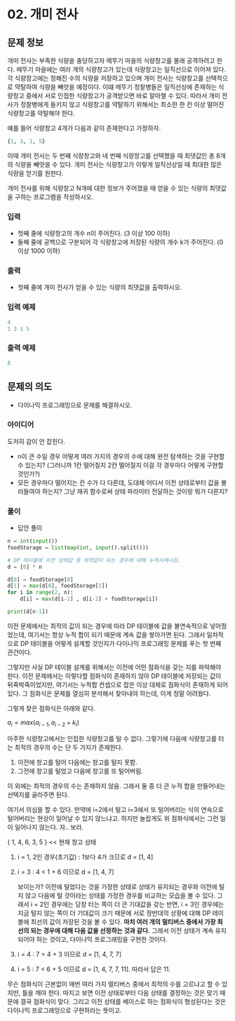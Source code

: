 # 02. 개미 전사

## 문제 정보

개미 전사는 부족한 식량을 충당하고자 메뚜기 마을의 식량창고를 몰래 공격하려고 한다. 메뚜기 마을에는 여러 개의 식량창고가 있는데 식량창고는 일직선으로 이어져 있다. 각 식량창고에는 정해진 수의 식량을 저장하고 있으며 개미 전사는 식량창고를 선택적으로 약탈하여 식량을 빼앗을 예정이다. 이떄 메뚜기 정찰병들은 일직선상에 존재하는 식량창고 중에서 서로 인접한 식량창고가 공격받으면 바로 알아챌 수 있다. 따라서 개미 전사가 정찰병에게 들키지 않고 식량창고를 약탈하기 위해서는 최소한 한 칸 이상 떨어진 식량창고를 약탈해야 한다. 

예를 들어 식량창고 4개가 다음과 같이 존재한다고 가정하자.

```python
{1, 3, 1, 5}
```

이때 개미 전사는 두 번째 식량창고와 네 번째 식량창고를 선택했을 때 최댓값인 총 8개의 식량을 빼앗을 수 있다. 개미 전사는 식량창고가 이렇게 일직선상일 때 최대한 많은 식량을 얻기를 원한다.

개미 전사를 위해 식량창고 N개에 대한 정보가 주어졌을 때 얻을 수 있는 식량의 최댓값을 구하는 프로그램을 작성하시오.

### 입력

- 첫째 줄에 식량창고의 개수 n이 주어진다. (3 이상 100 이하)
- 둘째 줄에 공백으로 구분되어 각 식량창고에 저장된 식량의 개수 k가 주어진다. (0 이상 1000 이하)

### 출력

- 첫째 줄에 개미 전사가 얻을 수 있는 식량의 최댓값을 출력하시오.

### 입력 예제

```python
4
1 3 1 5
```

### 출력 예제

```python
8
```

## 문제의 의도

- 다이나믹 프로그래밍으로 문제를 해결하시오.

### 아이디어

도저히 감이 안 잡힌다.

- n이 큰 수일 경우 어떻게 여러 가지의 경우의 수에 대해 완전 탐색하는 것을 구현할 수 있는지? (그러니까 1칸 떨어질지 2칸 떨어질지 이걸 각 경우마다 어떻게 구현할 것인가?)
- 모든 경우마다 떨어지는 칸 수가 다 다른데, 도대체 어디서 이전 상태로부터 값을 불러들여야 하는지? 그냥 재귀 함수로써 상태 파라미터 전달하는 것이랑 뭐가 다른지?

### 풀이

- 답안 풀이

```python
n = int(input())
foodStorage = list(map(int, input().split()))

# DP 테이블에 이전 상태값 중 최댓값이 되는 경우에 대해 누적시켜나감.
d = [0] * n

d[0] = foodStorage[0]
d[1] = max(d[0], foodStorage[1])
for i in range(2, n):
    d[i] = max(d[i-1] , d[i-2] + foodStorage[i])

print(d[n-1])
```

이전 문제에서는 최적의 값이 되는 경우에 따라 DP 테이블에 값을 불연속적으로 넣어줬었는데, 여기서는 항상 누적 합이 되기 때문에 계속 값을 쌓아가면 된다. 그래서 일차적으로 DP 테이블을 어떻게 설계할 것인지가 다이나믹 프로그래밍 문제를 푸는 첫 번째 관건이다.

그렇지만 사실 DP 테이블 설계를 위해서는 이전에 어떤 점화식을 갖는 지를 파악해야 한다. 이전 문제에서는 이렇다할 점화식이 존재하지 않아 DP 테이블에 저장되는 값이 뒤죽박죽이었지만, 여기서는 누적합 컨셉으로 잡은 이상 대체로 점화식이 존재하게 되어 있다. 그 점화식은 문제를 열심히 분석해서 찾아내야 하는데, 이게 정말 어려웠다.

그렇게 찾은 점화식은 아래와 같다.

$a_{i} = max(a_{i-1} , a_{i-2} + k_{i})$

마주한 식량창고에서는 인접한 식량창고를 털 수 없다. 그렇기에 다음에 식량창고를 터는 최적의 경우의 수는 단 두 가지가 존재한다.

1. 이전에 창고를 털어 다음에는 창고를 털지 못함.
2. 그전에 창고를 털었고 다음에 창고를 또 털어버림.

이 외에는 최적의 경우의 수는 존재하지 않음. 그래서 둘 중 더 큰 누적 합을 만들어내는 선택지를 골라주면 된다.

여기서 의심을 할 수 있다. 만약에 i=2에서 털고 i=3에서 또 털어버리는 식의 연속으로 털어버리는 현상이 일어날 수 있지 않느냐고. 하지만 놀랍게도 위 점화식에서는 그런 일이 일어나지 않는다. 자.. 보라.

{ 1, 4, 6, 3, 5  }  << 현재 창고 상태

1. i = 1, 2인 경우(초기값) : 1보다 4가 크므로 d = [1, 4]
2. i = 3 : 4 < 1 + 6 이므로 d = [1, 4, 7]
    
    보이는가? 이전에 털었다는 것을 가정한 상태로 상태가 유지되는 경우와 이전에 털지 않고 다음에 털 것이라는 상태를 가정한 경우를 비교하는 모습을 볼 수 있다. 그래서 i = 2인 경우에는 당장 터는 쪽이 더 큰 기대값을 갖는 반면, i = 3인 경우에는 지금 털지 않는 쪽이 더 기대값이 크기 때문에 서로 정반대의 상황에 대해 DP 테이블에 최선의 값이 저장된 것을 볼 수 있다. **마치 여러 개의 멀티버스 중에서 가장 최선의 되는 경우에 대해 다음 값을 선정하는 것과 같다.** 그래서 이전 상태가 계속 유지되어야 하는 것이고, 다이나믹 프로그래밍을 구현한 것이다.
    
3. i = 4 : 7 = 4 + 3 이므로 d = [1, 4, 7, 7]
4. i = 5 : 7 < 6 + 5 이므로 d = [1, 4, 7, 7, 11]. 따라서 답은 11.

무슨 점화식이 근본없이 매번 여러 가지 멀티버스 중에서 최적의 수를 고르냐고 할 수 있지만, 틀을 깨야 한다. 따지고 보면 이전 상태로부터 다음 상태를 결정하는 것은 맞기 때문에 결국 점화식이 맞다. 그리고 이전 상태를 베이스로 하는 점화식이 형성된다는 것은 다이나믹 프로그래밍으로 구현하라는 뜻이고.